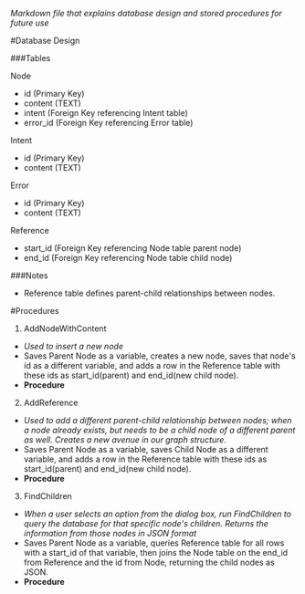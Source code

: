 *Markdown file that explains database design and stored procedures for future use*

#Database Design

###Tables

Node
* id (Primary Key)
* content (TEXT)
* intent (Foreign Key referencing Intent table)
* error_id (Foreign Key referencing Error table)

Intent
* id (Primary Key)
* content (TEXT)

Error
* id (Primary Key)
* content (TEXT)

Reference
* start_id (Foreign Key referencing Node table parent node)
* end_id (Foreign Key referencing Node table child node)

###Notes
* Reference table defines parent-child relationships between nodes. 

#Procedures

1. AddNodeWithContent
 * *Used to insert a new node*
 * Saves Parent Node as a variable, creates a new node, saves that node's id as a different variable, and adds a row in the Reference table with these ids as start_id(parent) and end_id(new child node). 
  * **Procedure**

2. AddReference
 * *Used to add a different parent-child relationship between nodes; when a node already exists, but needs to be a child node of a different parent as well. Creates a new avenue in our graph structure.*
 * Saves Parent Node as a variable, saves Child Node as a different variable, and adds a row in the Reference table with these ids as start_id(parent) and end_id(new child node).
  * **Procedure**

3. FindChildren
 * *When a user selects an option from the dialog box, run FindChildren to query the database for that specific node's children. Returns the information from those nodes in JSON format*
  * Saves Parent Node as a variable, queries Reference table for all rows with a start_id of that variable, then joins the Node table on the end_id from Reference and the id from Node, returning the child nodes as JSON.
  * **Procedure**